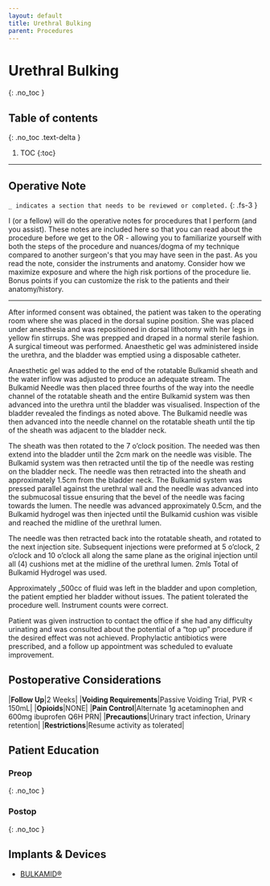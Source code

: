 ```yaml
---
layout: default
title: Urethral Bulking
parent: Procedures
---
```


# Urethral Bulking
{: .no_toc }

## Table of contents
{: .no_toc .text-delta }

1. TOC
{:toc}

---

## Operative Note
`_ indicates a section that needs to be reviewed or completed.`
{: .fs-3 }

I (or a fellow) will do the operative notes for procedures that I perform (and you assist). These notes are included here so that you can read about the procedure before we get to the OR - allowing you to familiarize yourself with both the steps of the procedure and nuances/dogma of my technique compared to another surgeon's that you may have seen in the past. As you read the note, consider the instruments and anatomy. Consider how we maximize exposure and where the high risk portions of the procedure lie. Bonus points if you can customize the risk to the patients and their anatomy/history.

---

After informed consent was obtained, the patient was taken to the operating room where she was placed in the dorsal supine position. She was placed under anesthesia and was repositioned in dorsal lithotomy with her legs in yellow fin stirrups. She was prepped and draped in a normal sterile fashion. A surgical timeout was performed. Anaesthetic gel was administered inside the urethra, and the bladder was emptied using a disposable catheter.

Anaesthetic gel was added to the end of the rotatable Bulkamid sheath and the water inflow was adjusted to produce an adequate stream. The Bulkamid Needle was then placed three fourths of the way into the needle channel of the rotatable sheath and the entire Bulkamid system was then advanced into the urethra until the bladder was visualised. Inspection of the bladder revealed the findings as noted above. The Bulkamid needle was then advanced into the needle channel on the rotatable sheath until the tip of the sheath was adjacent to the bladder neck. 

The sheath was then rotated to the 7 o’clock position. The needed was then extend into the bladder until the 2cm mark on the needle was visible. The Bulkamid system was then retracted until the tip of the needle was resting on the bladder neck. The needle was then retracted into the sheath and approximately 1.5cm from the bladder neck. The Bulkamid system was pressed parallel against the urethral wall and the needle was advanced into the submucosal tissue ensuring that the bevel of the needle was facing towards the lumen. The needle was advanced approximately 0.5cm, and the Bulkamid hydrogel was then injected until the Bulkamid cushion was visible and reached the midline of the urethral lumen.

The needle was then retracted back into the rotatable sheath, and rotated to the next injection site. Subsequent injections were preformed at 5 o’clock, 2 o’clock and 10 o’clock all along the same plane as the original injection until all (4) cushions met at the midline of the urethral lumen. 2mls Total of Bulkamid Hydrogel was used.

Approximately _500cc of fluid was left in the bladder and upon completion, the patient emptied her bladder without issues. The patient tolerated the procedure well. Instrument counts were correct.

Patient was given instruction to contact the office if she had any difficulty urinating and was consulted about the potential of a “top up” procedure if the desired effect was not achieved. Prophylactic antibiotics were prescribed, and a follow up appointment was scheduled to evaluate improvement.  


## Postoperative Considerations

|**Follow Up**|2 Weeks|
|**Voiding Requirements**|Passive Voiding Trial, PVR < 150mL|
|**Opioids**|NONE|
|**Pain Control**|Alternate 1g acetaminophen and 600mg ibuprofen Q6H PRN|
|**Precautions**|Urinary tract infection, Urinary retention|
|**Restrictions**|Resume activity as tolerated|


## Patient Education
### Preop
{: .no_toc }

### Postop
{: .no_toc }

## Implants &amp; Devices
* [BULKAMID&reg;](https://bulkamid.com/en-US/professionals)
